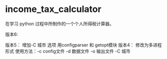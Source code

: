 # income_tax_calculator
在学习 python 过程中所制作的一个个人所得税计算器。

版本6:


版本5：
增加-C 城市 选项
用configparser 和 getopt模块
版本4：
修改为多进程形式
使用方法：-c config文件 -d 数据文件 -o 输出文件 -C 城市

